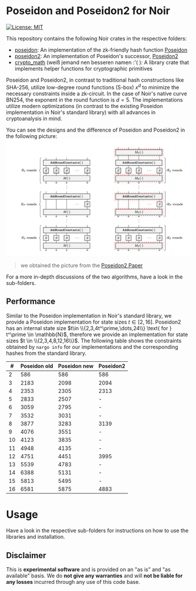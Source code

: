 # Poseidon and Poseidon2 for Noir

[![License: MIT](https://img.shields.io/badge/License-MIT-yellow.svg)](https://opensource.org/licenses/MIT)

This repository contains the following Noir crates in the respective folders:

- [poseidon](poseidon): An implementation of the zk-friendly hash function [Poseidon](https://eprint.iacr.org/2019/458.pdf)
- [poseidon2](poseidon2): An implementation of Poseidon's successor, [Poseidon2](https://eprint.iacr.org/2023/323.pdf)
- [crypto_math](crypto_math) (weiß jemand nen besseren namen :'( ): A library crate that implements helper functions for cryptographic primitives

Poseidon and Poseidon2, in contrast to traditional hash constructions like SHA-256, utilize low-degree round functions (S-box) $x^d$ to minimize the necessary constraints inside a zk-circuit. In the case of Noir's native curve BN254, the exponent in the round function is $d=5$. The implementations utilize modern optimizations (in contrast to the existing Poseidon implementation in Noir's standard library) with all advances in cryptoanalysis in mind.

You can see the designs and the difference of Poseidon and Poseidon2 in the following picture:
![Poseidon2Design](assets/poseidon_poseidon2.png)

> we obtained the picture from the [Poseidon2 Paper](https://eprint.iacr.org/2023/323.pdf)

For a more in-depth discussions of the two algorithms, have a look in the sub-folders.

## Performance

Similar to the Poseidon implementation in Noir's standard library, we provide a Poseidon implementation for state sizes $t \in [2, 16]$. Poseidon2 has an internal state size $t\in \\{2,3,4t^\prime,\dots,24\\} \text{ for } t^\prime \in \mathbb{N}$, therefore we provide an implementation for state sizes $t \in \\{2,3,4,8,12,16\\}$. The following table shows the constraints obtained by `nargo info` for our implementations and the corresponding hashes from the standard library.

| #   | Poseidon old | Poseidon new | Poseidon2 |
| --- | ------------ | ------------ | --------- |
| 2   | 586          | 586          | 586       |
| 3   | 2183         | 2098         | 2094      |
| 4   | 2353         | 2305         | 2313      |
| 5   | 2833         | 2507         | -         |
| 6   | 3059         | 2795         | -         |
| 7   | 3532         | 3031         | -         |
| 8   | 3877         | 3283         | 3139      |
| 9   | 4076         | 3551         | -         |
| 10  | 4123         | 3835         | -         |
| 11  | 4948         | 4135         | -         |
| 12  | 4751         | 4451         | 3995      |
| 13  | 5539         | 4783         | -         |
| 14  | 6388         | 5131         | -         |
| 15  | 5813         | 5495         | -         |
| 16  | 6581         | 5875         | 4883      |

# Usage

Have a look in the respective sub-folders for instructions on how to use the libraries and installation.

## Disclaimer

This is **experimental software** and is provided on an "as is" and "as available" basis. We do **not give any warranties** and will **not be liable for any losses** incurred through any use of this code base.
